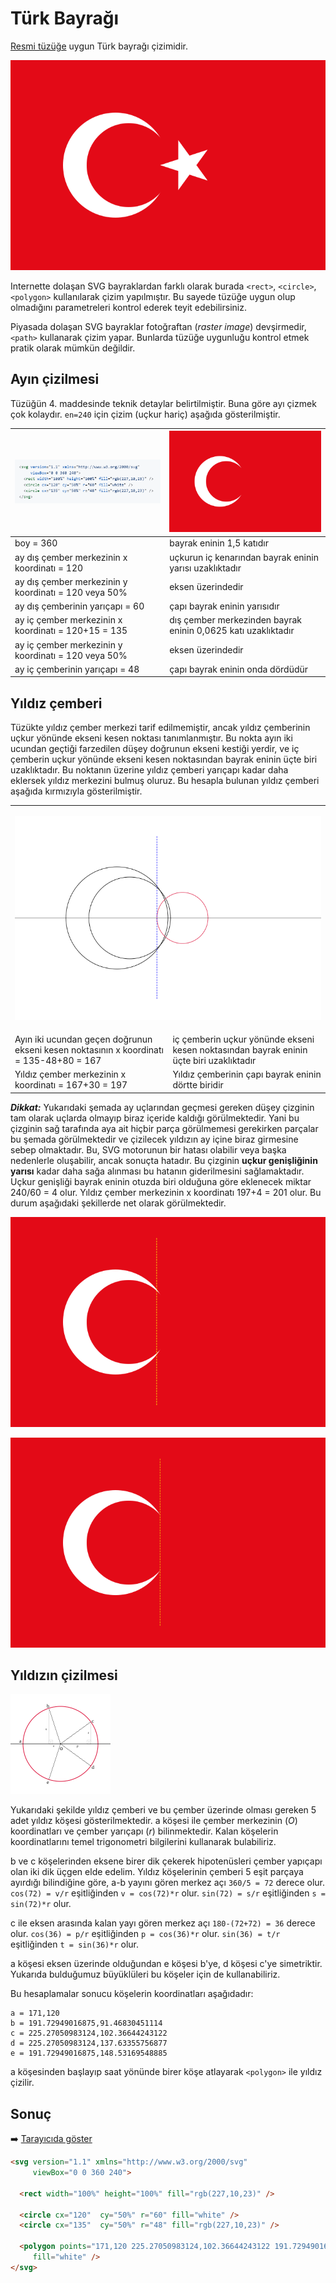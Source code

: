 # Türk Bayrağı
[Resmi tüzüğe](https://www.mevzuat.gov.tr/MevzuatMetin/2.5.859034.pdf) uygun Türk bayrağı çizimidir.

![Türk Bayrağı](./tr.svg)

Internette dolaşan SVG bayraklardan farklı olarak burada `<rect>`, `<circle>`, `<polygon>` kullanılarak çizim yapılmıştır.
Bu sayede tüzüğe uygun olup olmadığını parametreleri kontrol ederek teyit edebilirsiniz.

Piyasada dolaşan SVG bayraklar fotoğraftan (*raster image*) devşirmedir, `<path>` kullanarak çizim yapar.
Bunlarda tüzüğe uygunluğu kontrol etmek pratik olarak mümkün değildir.

## Ayın çizilmesi
Tüzüğün 4. maddesinde teknik detaylar belirtilmiştir. Buna göre ayı çizmek çok kolaydır.
`en=240` için çizim (uçkur hariç) aşağıda gösterilmiştir.

| ![Figure 1](./img/fig1.png) | ![Ay](./ay.svg) |
| --- | --- |
| boy = 360 | bayrak eninin 1,5 katıdır |
| ay dış çember merkezinin x koordinatı = 120 | uçkurun iç kenarından bayrak eninin yarısı uzaklıktadır |
| ay dış çember merkezinin y koordinatı = 120 veya 50% | eksen üzerindedir |
| ay dış çemberinin yarıçapı = 60 | çapı bayrak eninin yarısıdır |
| ay iç çember merkezinin x koordinatı = 120+15 = 135 | dış çember merkezinden bayrak eninin 0,0625 katı uzaklıktadır |
| ay iç çember merkezinin y koordinatı = 120 veya 50% | eksen üzerindedir |
| ay iç çemberinin yarıçapı = 48 | çapı bayrak eninin onda dördüdür |

## Yıldız çemberi
Tüzükte yıldız çember merkezi tarif edilmemiştir, ancak yıldız çemberinin uçkur yönünde ekseni kesen noktası tanımlanmıştır.
Bu nokta ayın iki ucundan geçtiği farzedilen düşey doğrunun ekseni kestiği yerdir,
ve iç çemberin uçkur yönünde ekseni kesen noktasından bayrak eninin üçte biri uzaklıktadır.
Bu noktanın üzerine yıldız çemberi yarıçapı kadar daha eklersek yıldız merkezini bulmuş oluruz.
Bu hesapla bulunan yıldız çemberi aşağıda kırmızıyla gösterilmiştir.

<table role="table">
<tr><td colspan="2">

![Şema](./sema.svg)
</td></tr>
    <tr>
        <td>Ayın iki ucundan geçen doğrunun ekseni kesen noktasının x koordinatı = 135-48+80 = 167</td>
        <td>iç çemberin uçkur yönünde ekseni kesen noktasından bayrak eninin üçte biri uzaklıktadır</td>
    </tr>
    <tr>
        <td>Yıldız çember merkezinin x koordinatı = 167+30 = 197</td>
        <td>Yıldız çemberinin çapı bayrak eninin dörtte biridir</td>
    </tr>
</table>


***Dikkat:*** Yukarıdaki şemada ay uçlarından geçmesi gereken düşey çizginin tam olarak uçlarda olmayıp biraz içeride kaldığı görülmektedir.
Yani bu çizginin sağ tarafında aya ait hiçbir parça görülmemesi gerekirken parçalar bu şemada görülmektedir ve çizilecek yıldızın ay içine
biraz girmesine sebep olmaktadır. Bu, SVG motorunun bir hatası olabilir veya başka nedenlerle oluşabilir, ancak sonuçta hatadır.
Bu çizginin **uçkur genişliğinin yarısı** kadar daha sağa alınması bu hatanın giderilmesini sağlamaktadır.
Uçkur genişliği bayrak eninin otuzda biri olduğuna göre eklenecek miktar 240/60 = 4 olur. Yıldız çember merkezinin x koordinatı 197+4 = 201 olur.
Bu durum aşağıdaki şekillerde net olarak görülmektedir.

![Çizim1](./cizgi1.svg)
        
![Çizim2](./cizgi2.svg)

## Yıldızın çizilmesi

![Yıldız](./yildiz.svg)

Yukarıdaki şekilde yıldız çemberi ve bu çember üzerinde olması gereken 5 adet yıldız köşesi gösterilmektedir.
a köşesi ile çember merkezinin (*O*) koordinatları ve çember yarıçapı (*r*) bilinmektedir.
Kalan köşelerin koordinatlarını temel trigonometri bilgilerini kullanarak bulabiliriz.

b ve c köşelerinden eksene birer dik çekerek hipotenüsleri çember yapıçapı olan iki dik üçgen elde edelim.
Yıldız köşelerinin çemberi 5 eşit parçaya ayırdığı bilindiğine göre, a-b yayını gören merkez açı `360/5 = 72` derece olur.
`cos(72) = v/r` eşitliğinden `v = cos(72)*r` olur. `sin(72) = s/r` eşitliğinden `s = sin(72)*r` olur.

c ile eksen arasında kalan yayı gören merkez açı `180-(72+72) = 36` derece olur.
`cos(36) = p/r` eşitliğinden `p = cos(36)*r` olur. `sin(36) = t/r` eşitliğinden `t = sin(36)*r` olur.

a köşesi eksen üzerinde olduğundan e köşesi b'ye, d köşesi c'ye simetriktir.
Yukarıda bulduğumuz büyüklüleri bu köşeler için de kullanabiliriz.

Bu hesaplamalar sonucu köşelerin koordinatları aşağıdadır:

```
a = 171,120
b = 191.72949016875,91.46830451114
c = 225.27050983124,102.36644243122
d = 225.27050983124,137.63355756877
e = 191.72949016875,148.53169548885
```

a köşesinden başlayıp saat yönünde birer köşe atlayarak `<polygon>` ile yıldız çizilir.

## Sonuç
➡️ [Tarayıcıda göster](https://alperali.github.io/bayrak/tr.svg)

```html
<svg version="1.1" xmlns="http://www.w3.org/2000/svg"
     viewBox="0 0 360 240">

  <rect width="100%" height="100%" fill="rgb(227,10,23)" />

  <circle cx="120"  cy="50%" r="60" fill="white" />
  <circle cx="135"  cy="50%" r="48" fill="rgb(227,10,23)" />
  
  <polygon points="171,120 225.27050983124,102.36644243122 191.72949016875,148.53169548885 191.72949016875,91.46830451114 225.27050983124,137.63355756877"
     fill="white" />	 
</svg>
```
